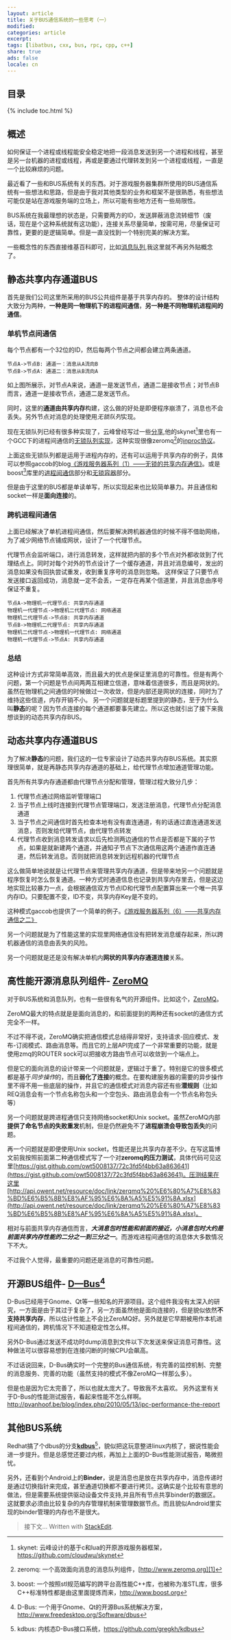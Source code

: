 ```yaml
---
layout: article
title: 关于BUS通信系统的一些思考（一）
modified:
categories: article
excerpt:
tags: [libatbus, cxx, bus, rpc, cpp, c++]
share: true
ads: false
locale: cn
---
```


目录
------
{% include toc.html %}

概述
------
如何保证一个进程或线程能安全稳定地把一段消息发送到另一个进程和线程，甚至是另一台机器的进程或线程，再或是要通过代理转发到另一个进程或线程，一直是一个比较麻烦的问题。

最近看了一些和BUS系统有关的东西。对于游戏服务器集群所使用的BUS通信系统有一些想法和思路，但是由于我对其他类型的业务和框架不是很熟悉，有些想法可能仅是站在游戏服务端的立场上，所以可能有些地方还有一些局限性。

BUS系统在我最理想的状态是，只需要两方的ID，发送屏蔽消息流转细节（废话，现在是个这种系统就有这功能），连接关系尽量简单，按需可用，尽量保证可靠性，更要的是逻辑简单。但是一直没找到一个特别完美的解决方案。

一些概念性的东西直接维基百科即可，比如[消息队列](http://zh.wikipedia.org/wiki/%E6%B6%88%E6%81%AF%E9%98%9F%E5%88%97),我这里就不再另外贴概念了。

静态共享内存通道BUS
------
首先是我们公司这里所采用的BUS公共组件是基于共享内存的。
整体的设计结构大致分为两种，**一种是同一物理机下的进程间通信**，**另一种是不同物理机进程间的通信**。

### 单机节点间通信
每个节点都有一个32位的ID，然后每两个节点之间都会建立两条通道。
```sequence
节点A->节点B: 通道一：消息从A流向B
节点B->节点A: 通道二：消息从B流向A
```
如上图所展示，对节点A来说，通道一是发送节点，通道二是接收节点；对节点B而言，通道一是接收节点，通道二是发送节点。

同时，这里的**通道由共享内存**构建，这么做的好处是即便程序崩溃了，消息也不会丢失。另外节点对消息的处理使用*无锁队列*实现。

现在无锁队列已经有很多种实现了，云峰曾经写过一些[分享](http://blog.codingnow.com/2012/06/dev_note_21.html),他的skynet[^skynet]里也有一个GCC下的进程间通信的[无锁队列实现](https://github.com/cloudwu/skynet/blob/master/skynet-src/skynet_mq.c)，这种实现很像zeromq[^zeromq]的[inproc协议](http://api.zeromq.org/3-2:zmq-inproc)。

上面这些无锁队列都是运用于进程内存的，还有可以运用于共享内存的例子，具体可以参照gaccob的blog[《游戏服务器系列（1）——无锁的共享内存通信》](http://www.gaccob.com/?p=626)。或是boost[^boost]库里的[进程间通信](http://www.boost.org/libs/interprocess)部分和[无锁容器](http://www.boost.org/libs/lockfree)部分。

但是由于这里的BUS都是单读单写，所以实现起来也比较简单暴力。并且通信和socket一样是**面向连接**的。

### 跨机进程间通信
上面已经解决了单机进程间通信，然后要解决跨机器通信的时候不得不借助网络，为了减少网络节点铺成网状，设计了一个代理节点。

代理节点会监听端口，进行消息转发，这样就把内部的多个节点对外都收敛到了代理结点上。同时对每个对外的节点设计了一个缓存通道，并且对消息编号，发出的消息如果没有回执尝试重发，收到重复序号的消息则忽略。
这样保证了只要节点发送接口返回成功，消息就一定不会丢，一定存在再某个信道里，并且消息由序号保证不重复。

```sequence
节点A->物理机一代理节点: 共享内存通道
物理机一代理节点->物理机二代理节点: 网络通道
物理机二代理节点->节点B: 共享内存通道
节点B->物理机二代理节点: 共享内存通道
物理机二代理节点->物理机一代理节点: 网络通道
物理机一代理节点->节点A: 共享内存通道
```

### 总结
这种设计方式非常简单高效，而且最大的优点是保证里消息的可靠性。但是有两个问题，第一个问题是节点间两两互相建立信道，意味着信道很多，而且是网状的。虽然在物理机之间通信的时候做过一次收敛，但是内部还是网状的连接，同时为了维持这些信道，内存开销不小。
另一个问题就是标题里提到的静态，至于为什么叫**静态**的呢？因为节点连接的每个通道都要事先建立。所以这也就引出了接下来我想谈到的动态共享内存BUS。

动态共享内存通道BUS
------
为了解决**静态**的问题，我们这的一位专家设计了动态共享内存BUS系统。其实原理很简单，就是再静态共享内存通道的基础上，给代理节点增加通道管理功能。

首先所有共享内存通道都由代理节点分配和管理，管理过程大致分几步：
1. 代理节点通过网络监听管理端口
2. 当子节点上线时连接到代理节点管理端口，发送注册消息，代理节点分配消息通道
3. 当子节点之间通信时首先检查本地有没有直连通道，有的话通过直连通道发送消息，否则发给代理节点，由代理节点转发
4. 代理节点收到消息转发请求以后先检测两边通信的节点是否都是下属的子节点，如果是就新建两个通道，并通知子节点下次通信用这两个通道作直连通道，然后转发消息。否则就把消息转发到远程机器的代理节点

这么做简单地说就是让代理节点来管理共享内存通道，但是带来地另一个问题就是程序恢复时怎么恢复通道。一种方式时通道信息也记录到共享内存里去，但是这边地实现比较暴力一点，会根据通信双方节点ID和代理节点配置算出来一个唯一共享内存ID。只要配置不变，ID不变，共享内存Key是不变的。

这种模式gaccob也提供了一个简单的例子。[《游戏服务器系列（6）——共享内存通信之二》](http://www.gaccob.com/?p=1378)

另一个问题就是为了性能这里的实现里网络通信没有把转发消息缓存起来，所以跨机器通信的消息由丢失的风险。

另一个问题就是还是没有解决单机内**网状的共享内存通道连接**关系。

高性能开源消息队列组件- [ZeroMQ][1]
------
对于BUS系统和消息队列，也有一些很有名气的开源组件。比如这个，[ZeroMQ][1]。

ZeroMQ最大的特点就是是面向消息的，和前面提到的两种还有socket的通信方式完全不一样。

不过不得不说，ZeroMQ确实把通信模式总结得非常好，支持请求-回应模式、发布-订阅模式、路由消息等。而且它的上层API完成了一个非常重要的功能，就是使用zmq的ROUTER sock可以把接收方路由节点可以收敛到一个端点上。

但是它的面向消息的设计带来一个问题就是，逻辑过于重了。特别是它的很多模式都是基于*同步操作*的，而且**弱化了连接**的概念。在要构建服务器的需要的异步操作里不得不用一些底层的操作，并且它的通信模式对消息内容还有些**潜规则**（比如REQ消息会有一个节点名称包头和一个空包头、路由消息会有一个节点名称包头等）

另一个问题就是跨进程通信只支持网络socket和Unix socket。虽然ZeroMQ内部**提供了命名节点的失败重发**机制，但是仍然避免不了**进程崩溃会导致包丢失**的问题。

再一个问题就是即便使用Unix socket，性能还是比共享内存差不少。在写这篇博文前我按照前面第二种通信模式写了一个对**zeromq的压力测试**，具体代码可见这里[https://gist.github.com/owt5008137/72c3fd5f4bb63a863641](https://gist.github.com/owt5008137/72c3fd5f4bb63a863641)。压测结果在这里[http://api.owent.net/resource/doc/link/zerqmq%20%E6%80%A7%E8%83%BD%E6%B5%8B%E8%AF%95%E6%8A%A5%E5%91%8A.xlsx](http://api.owent.net/resource/doc/link/zerqmq%20%E6%80%A7%E8%83%BD%E6%B5%8B%E8%AF%95%E6%8A%A5%E5%91%8A.xlsx)。

相对与前面共享内存通信而言，***大消息包时性能和前面的接近，小消息包时大约是前面共享内存性能的二分之一到三分之一***。而游戏进程间通信的消息体大多数情况下不大。

不过我个人觉得，最重要的问题还是消息的可靠性问题。

开源BUS组件- [D—Bus](http://en.wikipedia.org/wiki/D-Bus)[^dbus]
------
D-Bus已经用于Gnome、Qt等一些知名的开源项目。这个组件我没有太深入的研究，一方面是由于其过于复杂了，另一方面虽然他是面向连接的，但是貌似依然**不支持共享内存**，所以估计性能上不会比ZeroMQ好。另外就是它早期被用作本机进程间通信的，跨机情况下不知道稳定性怎么样。

另外D-Bus通过发送不成功时dump消息到文件以下次发送来保证消息可靠性。这种做法可以很容易想到在连接闪断的时候CPU会飙高。

不过话说回来，D-Bus确实时一个完整的Bus通信系统，有完善的监控机制、完整的消息服务、完善的功能（虽然支持的模式不像ZeroMQ一样那么多）。

但是也是因为它太完善了，所以也就太庞大了。导致我不太喜欢。
另外这里有关于D-Bus的性能测试报告，看起来性能不怎么样啊。http://pvanhoof.be/blog/index.php/2010/05/13/ipc-performance-the-report

其他BUS系统
------
Redhat搞了个dbus的分支[**kdbus**](http://en.wikipedia.org/wiki/Kdbus)[^kdbus]，貌似把这玩意整进linux内核了，据说性能会进一步提升。但是总感觉还要过内核，再加上上面的D-Bus性能测试报告，略微担忧。

另外，还看到个Android上的**Binder**，说是消息也是放在共享内存中，消息传递时是通过切换指针来完成，甚至通道切换都不要进行拷贝。这确实是个比较有意思的做法，但是需要系统提供驱动设备文件支持,并且所有节点共享binder的数据区。这就要求必须由比较复杂的内存管理机制来管理数据节点。而且貌似Android里实现的binder管理的内存也不是很大。


> 接下文...
> Written with [StackEdit](https://stackedit.io/).


[^skynet]: skynet: 云峰设计的基于c和lua的开原游戏服务器框架，https://github.com/cloudwu/skynet

[^zeromq]: zeromq: 一个高效面向消息的消息队列组件，[http://www.zeromq.org][1]

[^boost]: boost: 一个按照stl规范编写的跨平台高性能C++库，也被称为准STL库，很多C++标准特性都是由这里面提炼而来，http://www.boost.org

[^dbus]: D-Bus: 一个用于Gnome、Qt的开源Bus系统解决方案，http://www.freedesktop.org/Software/dbus

[^kdbus]: kdbus: 内核态D-Bus接口系统，https://github.com/gregkh/kdbus

[^stackedit]: 我非常喜欢的一个强大的开源Markdown编辑器，https://stackedit.io

[1]: http://www.zeromq.org

